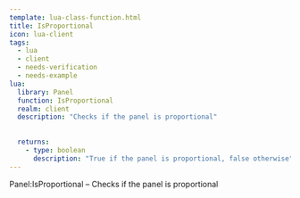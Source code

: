 ```yaml
---
template: lua-class-function.html
title: IsProportional
icon: lua-client
tags:
  - lua
  - client
  - needs-verification
  - needs-example
lua:
  library: Panel
  function: IsProportional
  realm: client
  description: "Checks if the panel is proportional"
  
  
  returns:
    - type: boolean
      description: "True if the panel is proportional, false otherwise"
---
```


<div class="lua__search__keywords">
Panel:IsProportional &#x2013; Checks if the panel is proportional
</div>
